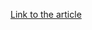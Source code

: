 [Link to the article](https://cloud.google.com/blog/topics/threat-intelligence/brickstorm-espionage-campaign/)
